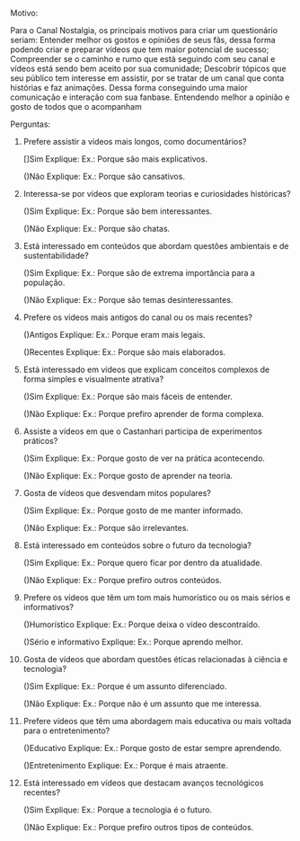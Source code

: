 Motivo:

Para o Canal Nostalgia, os principais motivos para criar um questionário seriam:
Entender melhor os gostos e opiniões de seus fãs, dessa forma podendo criar e preparar vídeos que tem maior potencial de sucesso;
Compreender se o caminho e rumo que está seguindo com seu canal e vídeos está sendo bem aceito por sua comunidade;
Descobrir tópicos que seu público tem interesse em assistir, por se tratar de um canal que conta histórias e faz animações.
Dessa forma conseguindo uma maior comunicação e interação com sua fanbase. Entendendo melhor a opinião e gosto de todos que o acompanham

Perguntas: 

1) Prefere assistir a vídeos mais longos, como documentários?

   []Sim
     Explique: Ex.: Porque são mais explicativos.
   
   ()Não
     Explique: Ex.: Porque são cansativos.


3) Interessa-se por vídeos que exploram teorias e curiosidades históricas?

   ()Sim
     Explique: Ex.: Porque são bem interessantes.
   
   ()Não
     Explique: Ex.: Porque são chatas.


5) Está interessado em conteúdos que abordam questões ambientais e de sustentabilidade?

   ()Sim
     Explique: Ex.: Porque são de extrema importância para a população.
   
   ()Não
     Explique: Ex.: Porque são temas desinteressantes.


7) Prefere os vídeos mais antigos do canal ou os mais recentes?

   ()Antigos
     Explique: Ex.: Porque eram mais legais.
   
   ()Recentes
     Explique: Ex.: Porque são mais elaborados.


9) Está interessado em vídeos que explicam conceitos complexos de forma simples e visualmente atrativa?

   ()Sim
     Explique: Ex.: Porque são mais fáceis de entender.
   
   ()Não
     Explique: Ex.: Porque prefiro aprender de forma complexa.


11) Assiste a vídeos em que o Castanhari participa de experimentos práticos?

    ()Sim
      Explique: Ex.: Porque gosto de ver na prática acontecendo.
   
    ()Não
      Explique: Ex.: Porque gosto de aprender na teoria.


11) Gosta de vídeos que desvendam mitos populares?

    ()Sim
      Explique: Ex.: Porque gosto de me manter informado.
   
    ()Não
      Explique: Ex.: Porque são irrelevantes.


11) Está interessado em conteúdos sobre o futuro da tecnologia?

    ()Sim
      Explique: Ex.: Porque quero ficar por dentro da atualidade.
   
    ()Não
      Explique: Ex.: Porque prefiro outros conteúdos.


11) Prefere os vídeos que têm um tom mais humorístico ou os mais sérios e informativos?

    ()Humorístico
      Explique: Ex.: Porque deixa o vídeo descontraído.
   
    ()Sério e informativo
      Explique: Ex.: Porque aprendo melhor.


11) Gosta de vídeos que abordam questões éticas relacionadas à ciência e tecnologia?

    ()Sim
      Explique: Ex.: Porque é um assunto diferenciado.
   
    ()Não
      Explique: Ex.: Porque não é um assunto que me interessa.


11) Prefere vídeos que têm uma abordagem mais educativa ou mais voltada para o entretenimento?

    ()Educativo
      Explique: Ex.: Porque gosto de estar sempre aprendendo.
   
    ()Entretenimento
      Explique: Ex.: Porque é mais atraente.


12) Está interessado em vídeos que destacam avanços tecnológicos recentes?

    ()Sim
      Explique: Ex.: Porque a tecnologia é o futuro.
   
    ()Não
      Explique: Ex.: Porque prefiro outros tipos de conteúdos.
